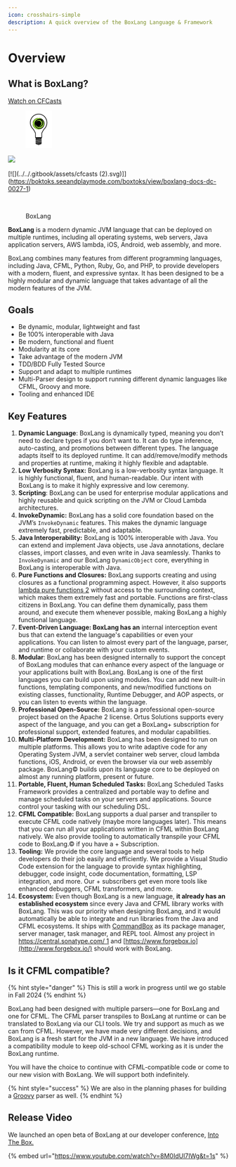 ```yaml
---
icon: crosshairs-simple
description: A quick overview of the BoxLang Language & Framework
---
```


# Overview

## What is BoxLang?

[Watch on CFCasts](https://boktoks.seeandplaymode.com/boxtoks/view/boxlang-docs-dc-0027-1)

<figure><img src="../../.gitbook/assets/lightbulblogosmaller.png" alt=""><figcaption></figcaption></figure>



[![](<../../.gitbook/assets/image (10).png>)](https://boktoks.seeandplaymode.com/view/boxlang-docs-dc-0027-1)

\[!\[]\(../../.gitbook/assets/cfcasts (2).svg)]]\(https://boktoks.seeandplaymode.com/boxtoks/view/boxlang-docs-dc-0027-1)

<figure><img src="../../.gitbook/assets/image (10).png" alt=""><figcaption><p>BoxLang</p></figcaption></figure>

**BoxLang** is a modern dynamic JVM language that can be deployed on multiple runtimes, including all operating systems, web servers, Java application servers, AWS lambda, iOS, Android, web assembly, and more.

BoxLang combines many features from different programming languages, including Java, CFML, Python, Ruby, Go, and PHP, to provide developers with a modern, fluent, and expressive syntax. It has been designed to be a highly modular and dynamic language that takes advantage of all the modern features of the JVM.

## Goals <a href="#goals-3" id="goals-3"></a>

* Be dynamic, modular, lightweight and fast
* Be 100% interoperable with Java
* Be modern, functional and fluent
* Modularity at its core
* Take advantage of the modern JVM
* TDD/BDD Fully Tested Source
* Support and adapt to multiple runtimes
* Multi-Parser design to support running different dynamic languages like CFML, Groovy and more.
* Tooling and enhanced IDE

## Key Features

1. **Dynamic Language**: BoxLang is dynamically typed, meaning you don’t need to declare types if you don’t want to. It can do type inference, auto-casting, and promotions between different types. The language adapts itself to its deployed runtime. It can add/remove/modify methods and properties at runtime, making it highly flexible and adaptable.
2. **Low Verbosity Syntax:** BoxLang is a low-verbosity syntax language. It is highly functional, fluent, and human-readable. Our intent with BoxLang is to make it highly expressive and low ceremony.
3. **Scripting**: BoxLang can be used for enterprise modular applications and highly reusable and quick scripting on the JVM or Cloud Lambda architectures.
4. **InvokeDynamic:** BoxLang has a solid core foundation based on the JVM’s `InvokeDynamic` features. This makes the dynamic language extremely fast, predictable, and adaptable.
5. **Java Interoperability:** BoxLang is 100% interoperable with Java. You can extend and implement Java objects, use Java annotations, declare classes, import classes, and even write in Java seamlessly. Thanks to `InvokeDynamic` and our BoxLang `DynamicObject` core, everything in BoxLang is interoperable with Java.
6. **Pure Functions and Closures:** BoxLang supports creating and using closures as a functional programming aspect. However, it also supports [lambda pure functions 2](https://en.wikipedia.org/wiki/Pure_function) without access to the surrounding context, which makes them extremely fast and portable. Functions are first-class citizens in BoxLang. You can define them dynamically, pass them around, and execute them whenever possible, making BoxLang a highly functional language.
7. **Event-Driven Language: BoxLang has an** internal interception event bus that can extend the language's capabilities or even your applications. You can listen to almost every part of the language, parser, and runtime or collaborate with your custom events.
8. **Modular**: BoxLang has been designed internally to support the concept of BoxLang modules that can enhance every aspect of the language or your applications built with BoxLang. BoxLang is one of the first languages you can build upon using modules. You can add new built-in functions, templating components, and new/modified functions on existing classes, functionality, Runtime Debugger, and AOP aspects, or you can listen to events within the language.
9. **Professional Open-Source:** BoxLang is a professional open-source project based on the Apache 2 license. Ortus Solutions supports every aspect of the language, and you can get a BoxLang+ subscription for professional support, extended features, and modular capabilities.
10. **Multi-Platform Development:** BoxLang has been designed to run on multiple platforms. This allows you to write adaptive code for any Operating System JVM, a servlet container web server, cloud lambda functions, iOS, Android, or even the browser via our web assembly package. BoxLang© builds upon its language core to be deployed on almost any running platform, present or future.
11. **Portable, Fluent, Human Scheduled Tasks:** BoxLang Scheduled Tasks Framework provides a centralized and portable way to define and manage scheduled tasks on your servers and applications. Source control your tasking with our scheduling DSL.
12. **CFML Compatible:** BoxLang supports a dual parser and transpiler to execute CFML code natively (maybe more languages later). This means that you can run all your applications written in CFML within BoxLang natively. We also provide tooling to automatically transpile your CFML code to BoxLang.© if you have a + Subscription.
13. **Tooling:** We provide the core language and several tools to help developers do their job easily and efficiently. We provide a Visual Studio Code extension for the language to provide syntax highlighting, debugger, code insight, code documentation, formatting, LSP integration, and more. Our + subscribers get even more tools like enhanced debuggers, CFML transformers, and more.
14. **Ecosystem:** Even though BoxLang is a new language, **it already has an established ecosystem** since every Java and CFML library works with BoxLang. This was our priority when designing BoxLang, and it would automatically be able to integrate and run libraries from the Java and CFML ecosystems. It ships with [CommandBox](https://www.ortussolutions.com/products/commandbox) as its package manager, server manager, task manager, and REPL tool. Almost any project in [https://central.sonatype.com/ 1](https://central.sonatype.com/) and [https://www.forgebox.io](http://www.forgebox.io/) should work with BoxLang.

## Is it CFML compatible?

{% hint style="danger" %}
This is still a work in progress until we go stable in Fall 2024
{% endhint %}

BoxLang had been designed with multiple parsers—one for BoxLang and one for CFML. The CFML parser transpiles to BoxLang at runtime or can be translated to BoxLang via our CLI tools. We try and support as much as we can from CFML. However, we have made very different decisions, and BoxLang is a fresh start for the JVM in a new language. We have introduced a compatibility module to keep old-school CFML working as it is under the BoxLang runtime.

You will have the choice to continue with CFML-compatible code or come to our new vision with BoxLang. We will support both indefinitely.

{% hint style="success" %}
We are also in the planning phases for building a [Groovy](https://www.groovy-lang.org/) parser as well.
{% endhint %}

## Release Video

We launched an open beta of BoxLang at our developer conference, [Into The Box.](https://www.intothebox.org/)

{% embed url="https://www.youtube.com/watch?v=8M0IdUl7IWg&t=1s" %}
